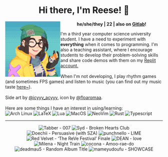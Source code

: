 <h1 align="center">Hi there, I'm Reese! 👋</h1>
<img src="kj.png" alt="Pixel art of Killjoy from the game Valorant." align="left" width="35%">

<p align="center">
  <b>he/she/they | 22 | also on <a href="https://gitlab.com/renys">Gitlab</a>!</b>
</p>

<p>
  I'm a third year computer science university student. I have a need to experiment with <strong>everything</strong> when it comes to programming. I'm also a teaching assistant, where I encourage students to develop their problem-solving skills and share code demos with them on my <a href="https://replit.com/@renys">Replit account.</a>
  <br><br>
  When I'm not developing, I play rhythm games (and sometimes FPS games) and listen to music (you can find out my music taste <a href="https://www.last.fm/user/i-dle">here~</a>).
  <br><br>
  Side art by <a href="https://www.reddit.com/r/PixelArt/comments/x6eupf/henloooo_sharing_my_valorant_pixel_fanart/">@icyyy_acyyy</a>, icon by <a href="https://twitter.com/floaromaa/status/1544156562326839296">@floaromaa</a>.
  <br><br>
  Here are some things I have an interest in using/learning:
  <br>
  <img alt="Arch Linux" src="https://img.shields.io/badge/Arch_BTW-1793D1?style=for-the-badge&logo=arch-linux&logoColor=white"/>
  <img alt="LaTeX" src="https://img.shields.io/badge/LaTeX-47A141?style=for-the-badge&logo=LaTeX&logoColor=white"/>
  <img alt="Lua" src="https://img.shields.io/badge/Lua-2C2D72?style=for-the-badge&logo=lua&logoColor=white"/>
  <img alt="MacOS" src="https://img.shields.io/badge/MacOS-000000?style=for-the-badge&logo=apple&logoColor=white"/>
  <img alt="NeoVim" src="https://img.shields.io/badge/NeoVim-%2357A143.svg?&style=for-the-badge&logo=neovim&logoColor=white"/>
  <img alt="Rust" src="https://img.shields.io/badge/Rust-black?style=for-the-badge&logo=rust&logoColor=#E57324"/>
  <img alt="Typescript" src="https://img.shields.io/badge/TypeScript-007ACC?style=for-the-badge&logo=typescript&logoColor=white"/>
</p>
<hr class="dotted">
<!-- lastfm -->
<p align="center"><img src="https://lastfm.freetls.fastly.net/i/u/64s/fc55706a424c84465cdef37cea6c6066.jpg" title="Tabber - 007"> <img src="https://lastfm.freetls.fastly.net/i/u/64s/973a569343f09398ef68368c7fe9b1b9.jpg" title="Syd - Broken Hearts Club"> <img src="https://lastfm.freetls.fastly.net/i/u/64s/0df3bde0354c85ce0dcd8ae2d81fcb4e.jpg" title="Doechii - Persuasive (with SZA)"> <img src="https://lastfm.freetls.fastly.net/i/u/64s/1b226727be070153df48897902e5c335.png" title="punchnello - LIME"> <img src="https://lastfm.freetls.fastly.net/i/u/64s/541b479201587185b1d10e0b1e7c2980.jpg" title="Red Velvet - ‘The ReVe Festival’ Finale"> <img src="https://lastfm.freetls.fastly.net/i/u/64s/3d2c27ad0c8ca2b8118466af61cba27e.png" title="DEAN - love"> <img src="https://lastfm.freetls.fastly.net/i/u/64s/e1a5d3bc6f1795474dae69b6ee8fcad8.jpg" title="Milena - Night Train"> <img src="https://lastfm.freetls.fastly.net/i/u/64s/3f7768f364b9e5dbe34873bfb97b4c23.jpg" title="cocona - Amoo-rae-do"> <img src="https://lastfm.freetls.fastly.net/i/u/64s/1729220b7068422b81a43842fb9327a1.png" title="deadmau5 - Random Album Title"> <img src="https://lastfm.freetls.fastly.net/i/u/64s/94d9b83d34654c5c6a0e97fc5933a766.jpg" title="mameyudoufu - SHOWCASE"> </p>
